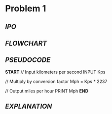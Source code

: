 # Problem 1

## *IPO*

## *FLOWCHART*

## *PSEUDOCODE*

**START**
  // Input kilometers per second
  INPUT Kps
  
  // Multiply by conversion factor
  Mph = Kps * 2237
  
  // Output miles per hour
  PRINT Mph
**END**

## *EXPLANATION*

